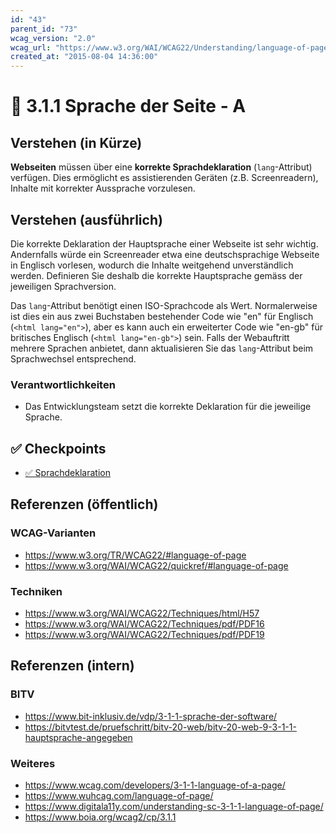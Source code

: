 ```yaml
---
id: "43"
parent_id: "73"
wcag_version: "2.0"
wcag_url: "https://www.w3.org/WAI/WCAG22/Understanding/language-of-page.html"
created_at: "2015-08-04 14:36:00"
---
```


# 📜 3.1.1 Sprache der Seite - A

## Verstehen (in Kürze)

**Webseiten** müssen über eine **korrekte Sprachdeklaration** (`lang`-Attribut) verfügen. Dies ermöglicht es assistierenden Geräten (z.B. Screenreadern), Inhalte mit korrekter Aussprache vorzulesen.

## Verstehen (ausführlich)

Die korrekte Deklaration der Hauptsprache einer Webseite ist sehr wichtig. Andernfalls würde ein Screenreader etwa eine deutschsprachige Webseite in Englisch vorlesen, wodurch die Inhalte weitgehend unverständlich werden. Definieren Sie deshalb die korrekte Hauptsprache gemäss der jeweiligen Sprachversion.

Das `lang`-Attribut benötigt einen ISO-Sprachcode als Wert. Normalerweise ist dies ein aus zwei Buchstaben bestehender Code wie "en" für Englisch (`<html lang="en">`), aber es kann auch ein erweiterter Code wie "en-gb" für britisches Englisch (`<html lang="en-gb">`) sein. Falls der Webauftritt mehrere Sprachen anbietet, dann aktualisieren Sie das `lang`-Attribut beim Sprachwechsel entsprechend.

### Verantwortlichkeiten

- Das Entwicklungsteam setzt die korrekte Deklaration für die jeweilige Sprache.

## ✅ Checkpoints

- [✅ Sprachdeklaration](sprachdeklaration)

## Referenzen (öffentlich)

### WCAG-Varianten
- <https://www.w3.org/TR/WCAG22/#language-of-page>
- <https://www.w3.org/WAI/WCAG22/quickref/#language-of-page>

### Techniken
- <https://www.w3.org/WAI/WCAG22/Techniques/html/H57>
- <https://www.w3.org/WAI/WCAG22/Techniques/pdf/PDF16>
- <https://www.w3.org/WAI/WCAG22/Techniques/pdf/PDF19>

## Referenzen (intern)

### BITV
- <https://www.bit-inklusiv.de/vdp/3-1-1-sprache-der-software/>
- <https://bitvtest.de/pruefschritt/bitv-20-web/bitv-20-web-9-3-1-1-hauptsprache-angegeben>

### Weiteres
- <https://www.wcag.com/developers/3-1-1-language-of-a-page/>
- <https://www.wuhcag.com/language-of-page/>
- <https://www.digitala11y.com/understanding-sc-3-1-1-language-of-page/>
- <https://www.boia.org/wcag2/cp/3.1.1>
